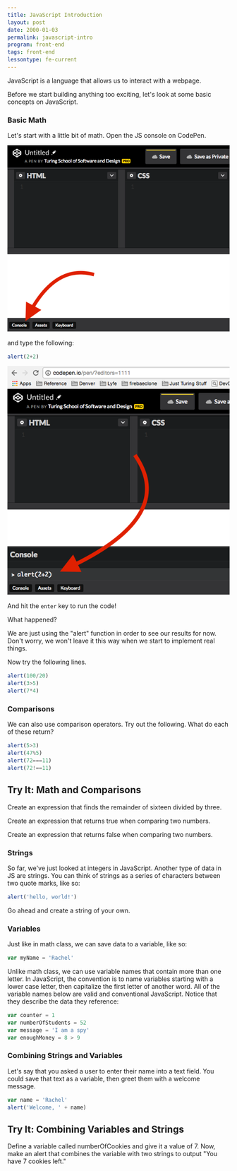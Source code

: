 ```yaml
---
title: JavaScript Introduction
layout: post
date: 2000-01-03
permalink: javascript-intro
program: front-end
tags: front-end
lessontype: fe-current
---
```


JavaScript is a language that allows us to interact with a webpage.

Before we start building anything too exciting, let's look at some basic concepts on JavaScript. 

### Basic Math

Let's start with a little bit of math. Open the JS console on CodePen.

![show the console](/images/console1.png)

and type the following:

```js
alert(2+2)
```

![show the code](/images/console2.png)

And hit the `enter` key to run the code!

What happened? 

We are just using the "alert" function in order to see our results for now. Don't worry, we won't leave it this way when we start to implement real things. 

Now try the following lines.

```js
alert(100/20)
alert(3>5)
alert(7*4)
```

### Comparisons

We can also use comparison operators. Try out the following. What do each of these return? 

```js
alert(5>3)
alert(47%5)
alert(72===11)
alert(72!==11)
```

<div class="try-it">
<h2>Try It: Math and Comparisons</h2>

<p>Create an expression that finds the remainder of sixteen divided by three.</p>
<p>Create an expression that returns true when comparing two numbers.</p>
<p>Create an expression that returns false when comparing two numbers.</p>
</div>  

### Strings

So far, we've just looked at integers in JavaScript. Another type of data in JS are strings. You can think of strings as a series of characters between two quote marks, like so:

```js
alert('hello, world!')
```

Go ahead and create a string of your own. 

### Variables

Just like in math class, we can save data to a variable, like so:

```js
var myName = 'Rachel'
```

Unlike math class, we can use variable names that contain more than one letter. In JavaScript, the convention is to name variables starting with a lower case letter, then capitalize the first letter of another word. All of the variable names below are valid and conventional JavaScript. Notice that they describe the data they reference:

```js
var counter = 1
var numberOfStudents = 52
var message = 'I am a spy'
var enoughMoney = 8 > 9
```

### Combining Strings and Variables

Let's say that you asked a user to enter their name into a text field. You could save that text as a variable, then greet them with a welcome message. 

```js
var name = 'Rachel'
alert('Welcome, ' + name)
```

<div class="try-it">
<h2>Try It: Combining Variables and Strings</h2>

<p>Define a variable called numberOfCookies and give it a value of 7. Now, make an alert that combines the variable with two strings to output "You have 7 cookies left."</p>
</div>  
